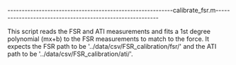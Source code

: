 ----------------------------------------------------------calibrate_fsr.m----------------------------------------------------------

This script reads the FSR and ATI measurements and fits a 1st degree polynomial (mx+b) to the FSR measurements to match to the force. It expects the FSR path to be '../data/csv/FSR_calibration/fsr/' and the ATI path to be '../data/csv/FSR_calibration/ati/'.

